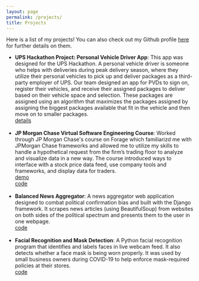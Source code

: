 ```yaml
---
layout: page
permalink: /projects/
title: Projects
---
```


Here is a list of my projects! You can also check out my Github profile <a href="https://github.com/RithvinK">here</a> for further details on them.

<ul>
	<li>
		<b>UPS Hackathon Project: Personal Vehicle Driver App</b>: This app was designed for the UPS Hackathon. A personal vehicle driver is someone who helps with deliveries during peak delivery season, where they utilize their personal vehicles to pick up and deliver packages as a third-party employer of UPS. Our team designed an app for PVDs to sign on, register their vehicles, and receive their assigned packages to deliver based on their vehicle space and selection. These packages are assigned using an algorithm that maximizes the packages assigned by assigning the biggest packages available that fit in the vehicle and then move on to smaller packages. <br>
		<a href="https://github.com/RithvinK/UPS-Hackathon-Project"><div class="color-button">details</div></a>
	</li><br>
	<li>
		<b>JP Morgan Chase Virtual Software Engineering Course</b>: Worked through JP Morgan Chase's course on Forage which familiarizd me with JPMorgan Chase frameworks and allowed me to utilize my skills to handle a hypothetical request from the firm’s trading floor to analyze and visualize data in a new way. The course introduced ways to interface with a stock price data feed, use company tools and frameworks, and display data for traders.<br>
		<a href="https://github.com/thearyanmittal/the-tank/tree/main/demo"><div class="color-button">demo</div></a><a href="https://github.com/thearyanmittal/the-tank"><div class="color-button">code</div></a>
	</li><br>
	<li>
		<b>Balanced News Aggregator</b>: A news aggregator web application designed to combat political confirmation bias and built with the Django framework. It scrapes news articles (using BeautifulSoup) from websites on both sides of the political spectrum and presents them to the user in one webpage.<br>
		<a href="https://github.com/thearyanmittal/news-aggregator"><div class="color-button">code</div></a>
	</li><br>
	<li>
		<b>Facial Recognition and Mask Detection</b>: A Python facial recognition program that identifies and labels faces in live webcam feed. It also detects whether a face mask is being worn properly. It was used by small business owners during COVID-19 to help enforce mask-required policies at their stores.<br>
		<a href="https://github.com/thearyanmittal/facial-recognition"><div class="color-button">code</div></a>

